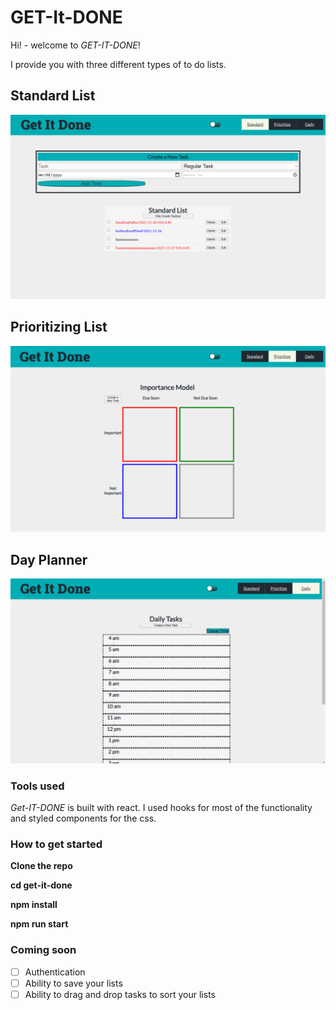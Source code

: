 # GET-It-DONE

Hi! - welcome to _GET-IT-DONE_!

I provide you with three different types of to do lists. 

## Standard List

![standard](get-it-done/public/images/screenshot1.png)

## Prioritizing List

![priority](get-it-done/public/images/screenshot2.png)

## Day Planner

![Planner](get-it-done/public/images/screenshot3.png)

### Tools used

_Get-IT-DONE_ is built with react.  I used hooks for most of the functionality and styled components for the css.

### How to get started

**Clone the repo**

**cd get-it-done**

**npm install**

**npm run start**

### Coming soon

* [ ] Authentication
* [ ] Ability to save your lists
* [ ] Ability to drag and drop tasks to sort your lists
